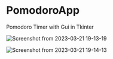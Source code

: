 # PomodoroApp

Pomodoro Timer with Gui in Tkinter

![Screenshot from 2023-03-21 19-13-19](https://user-images.githubusercontent.com/82713289/226703382-589e303f-a22f-4f3d-b610-5976f4e031e8.png)


![Screenshot from 2023-03-21 19-14-13](https://user-images.githubusercontent.com/82713289/226703601-52a89d76-94c1-4683-98e5-29121c9d04b5.png)

